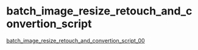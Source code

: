 # batch_image_resize_retouch_and_convertion_script

[batch_image_resize_retouch_and_convertion_script_00](assets/batch_image_resize_retouch_and_convertion_script_00.gif)